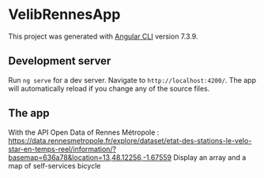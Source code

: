 # VelibRennesApp

This project was generated with [Angular CLI](https://github.com/angular/angular-cli) version 7.3.9.

## Development server

Run `ng serve` for a dev server. Navigate to `http://localhost:4200/`. The app will automatically reload if you change any of the source files.

## The app

With the API Open Data of Rennes Métropole : https://data.rennesmetropole.fr/explore/dataset/etat-des-stations-le-velo-star-en-temps-reel/information/?basemap=636a78&location=13,48.12256,-1.67559
Display an array and a map of self-services bicycle
